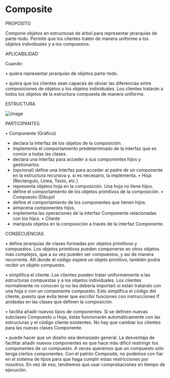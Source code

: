 <h1>Composite</h1>

PROPÓSITO

Compone objetos en estructuras de árbol para representar jerarquías de parte-todo. Permite que los clientes traten de manera uniforme a los objetos individuales y a los compuestos.

APLICABILIDAD

Cuando:

• quiera representar jerarquías de objetos parte-todo.

• quiera que los clientes sean capaces de obviar las diferencias entre composiciones de objetos y los objetos individuales. Los clientes tratarán a todos los objetos de la estructura compuesta de manera uniforme.

ESTRUCTURA

![image](https://user-images.githubusercontent.com/52029674/198878820-d256e1dc-5875-4800-b4c8-3ac9e1e40ebe.png)


PARTICIPANTES

• Componente (Gráfico)
- declara la Interfaz de los objetos de la composición.
- implementa el comportamiento predeterminado de la interfaz que es común a todas las clases.
- declara una Interfaz para acceder a sus componentes hijos y gestionarlos.
- (opcional) define una Interfaz para acceder al padre de un componente en la estructura recursiva y. si es necesario, la implementa.
• Hoja (Rectángulo, Linea, Texto, etc.)
- representa objetos hoja en la composición. Una hoja no tiene hijos.
- define el comportamiento de los objetos primitivos de la composición.
• Compuesto (Dibujo)
- define el comportamiento de los componentes que tienen hijos.
- almacena componentes hijos.
- implementa las operaciones de la interfaz Componente relacionadas con los hijos.
• Cliente
- manipula objetos en la composición a través de la interfaz Componente.

CONSECUENCIAS

• define jerarquías de clases formadas por objetos primitivos y compuestos. Los objetos primitivos pueden componerse en otros objetos más complejos, que a su vez pueden ser compuestos, y así de manera recurrente. Allí donde el código espere un objeto primitivo, también podrá recibir un objeto compuesto.

• simplifica el cliente. Los clientes pueden tratar uniformemente a las estructuras compuestas y a los objetos individuales. Los clientes normalmente no conocen (y no les debería importar) si están tratando con una hoja o con un componente compuesto. Esto simplifica el código del cliente, puesto que evita tener que escribir funciones con instrucciones lf anidadas en las clases que definen la composición.

• facilita añadir nuevos tipos de componentes. Si se definen nuevas subclases Compuesto u Hoja, éstas funcionarán automáticamente con las estructuras y el código cliente existentes. No hay que cambiar los clientes para las nuevas clases Componente.

• puede hacer que un diseño sea demasiado general. La desventaja de facilitar añadir nuevos componentes es que hace más difícil restringir los componentes de un compuesto. A veces queremos que un compuesto sólo tenga ciertos componentes. Con el patrón Composite, no podemos con fiar en el sistema de tipos para que haga cumplir estas restricciones por nosotros. En vez de eso, tendremos que usar comprobaciones en tiempo de ejecución.




